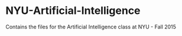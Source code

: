# NYU-Artificial-Intelligence
Contains the files for the Artificial Intelligence class at NYU - Fall 2015
